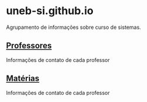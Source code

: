 # uneb-si.github.io

Agrupamento de informações sobre curso de sistemas.

## [Professores](/teachers.html)
Informações de contato de cada professor

## [Matérias](/courses.html)
Informações de contato de cada professor

